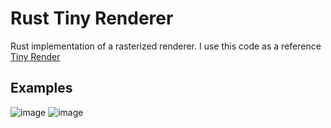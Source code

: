 # Rust Tiny Renderer

Rust implementation of a rasterized renderer.
I use this code as a reference [Tiny Render](https://github.com/ssloy/tinyrenderer)

## Examples
![image](https://github.com/user-attachments/assets/9812e389-47f0-4c4f-be3c-61ddae4ca16b)
![image](https://github.com/user-attachments/assets/e699574e-5987-417d-9fdc-3b6c39883a3a)
